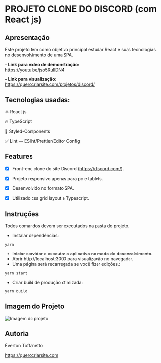 # PROJETO CLONE DO DISCORD (com React js)

## Apresentação

Este projeto tem como objetivo principal estudar React e suas tecnologias no desenvolvimento de uma SPA.

<b>- Link para vídeo de demonstração:</b> <br>
https://youtu.be/jso5RuIlDN4

<b>- Link para visualização:</b> <br>
https://querocriarsite.com/projetos/discord/

## Tecnologias usadas:

⚛ React js

🔥 TypeScript

💅 Styled-Components

✅ Lint — ESlint/Prettier/Editor Config

## Features

- [x] Front-end clone do site Discord (https://discord.com/).

- [x] Projeto responsivo apenas para pc e tablets.

- [x] Desenvolvido no formato SPA.

- [x] Utilizado css grid layout e Typescript.

## Instruções

Todos comandos devem ser executados na pasta do projeto.

- Instalar dependências:

```
yarn
```

- Iniciar servidor e executar o aplicativo no modo de desenvolvimento.
- Abrir http://localhost:3000 para visualização no navegador.
- Uma página será recarregada se você fizer edições.:

```
yarn start
```

- Criar build de produção otimizada:

```
yarn build
```

## Imagem do Projeto

![Imagem do projeto](https://github.com/querocriarsite/discord/blob/master/screenshot/screenshot.png)

## Autoria

Éverton Toffanetto

https://querocriarsite.com